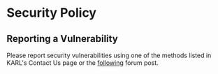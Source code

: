 # Security Policy

## Reporting a Vulnerability

Please report security vulnerabilities using one of the methods listed in KARL's Contact Us page or the [following](https://hsquizbowl.org/forums/viewtopic.php?f=123&p=379140&sid=8ae602e914bc1e56736a07030176c718) forum post.
